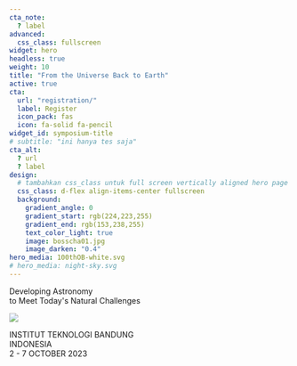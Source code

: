 ```yaml
---
cta_note:
  ? label
advanced:
  css_class: fullscreen
widget: hero
headless: true
weight: 10
title: "From the Universe Back to Earth"
active: true
cta:
  url: "registration/"
  label: Register
  icon_pack: fas
  icon: fa-solid fa-pencil
widget_id: symposium-title
# subtitle: "ini hanya tes saja"
cta_alt:
  ? url
  ? label
design:
  # tambahkan css_class untuk full screen vertically aligned hero page
  css_class: d-flex align-items-center fullscreen 
  background:
    gradient_angle: 0
    gradient_start: rgb(224,223,255)
    gradient_end: rgb(153,238,255)
    text_color_light: true
    image: bosscha01.jpg
    image_darken: "0.4"
hero_media: 100thOB-white.svg
# hero_media: night-sky.svg
---
```

<!-- <meta name="viewport" content="width=device-width, initial-scale=1"> -->
<style>
    @media (max-width: 767px) {
      .hero-gambar {
        display: block;
        margin-left: auto;
        margin-right: auto;
        max-width: 30%;
        height: auto;
      }
    }
    
    .transparansi {
      opacity: 0.7;
    }
    
    .kontainer {
      display: flex;
      align-items: center;
    }

    .image {
      width: auto;
      height: 100%;
      /* margin-right: 20px; */
    }
</style>

Developing Astronomy <br> to Meet Today's Natural Challenges

<div>
    <div class="row kotak_transparan" style="align-items:center;">
        <div class="col-sm-3">
        <!-- <div> -->
          <img src="media/logo-itb-white.svg" class="img-fluid transparansi hero-gambar">
        </div>
        <div class="col-sm-9">
        <!-- <div> -->
          <p>
            INSTITUT TEKNOLOGI BANDUNG <br> INDONESIA <br> 2 - 7 OCTOBER 2023
          </p>
        </div>
    </div>
</div>

<!-- <img src="media/logo-itb-white.svg" width="120rem" class="img-fluid hero-gambar transparansi"> -->

<!-- <div>
  <p class="kotak_transparan">
    <b>INSTITUT TEKNOLOGI BANDUNG, INDONESIA</b> <br> 2 - 7 OCTOBER 2023
  </p>
</div> -->